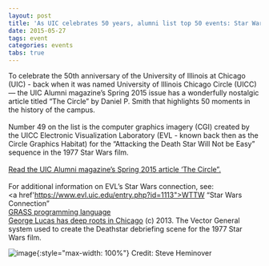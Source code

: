 ```yaml
---
layout: post
title: 'As UIC celebrates 50 years, alumni list top 50 events: Star Wars CGI is one of them'
date: 2015-05-27
tags: event
categories: events
tabs: true
---
```


To celebrate the 50th anniversary of the University of Illinois at Chicago (UIC) - back when it was named University of Illinois Chicago Circle (UICC) — the UIC Alumni magazine&rsquo;s Spring 2015 issue has a wonderfully nostalgic article titled &ldquo;The Circle&rdquo; by Daniel P. Smith that highlights 50 moments in the history of the campus.<br><br>
Number 49 on the list is the computer graphics imagery (CGI) created by the UICC Electronic Visualization Laboratory (EVL - known back then as the Circle Graphics Habitat) for the &ldquo;Attacking the Death Star Will Not be Easy&rdquo; sequence in the 1977 Star Wars film.<br><br>
<a href="http://www.uiaa.org/uic/news/uicalumni/uic_alumni_spring_2015_circle50.pdf">Read the UIC Alumni magazine&rsquo;s Spring 2015 article &lsquo;The Circle&rdquo;.</a><br><br>
For additional information on EVL&rsquo;s Star Wars connection, see:<br>
<a href'https://www.evl.uic.edu/entry.php?id=1113">WTTW &ldquo;Star Wars Connection&rdquo;</a><br>
<a href="https://www.evl.uic.edu/entry.php?id=1935">GRASS programming language</a><br>
<a href="https://www.evl.uic.edu/entry.php?id=1167">George Lucas has deep roots in Chicago</a>
(c) 2013. The Vector General system used to create the Deathstar debriefing scene for the 1977 Star Wars film.

![image](https://www.evl.uic.edu/output/originals/starwars-vectorgeneral.jpg-srcw.jpg){:style="max-width: 100%"}
Credit: Steve Heminover

